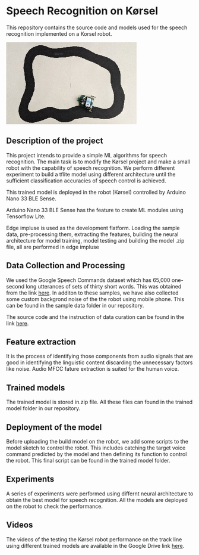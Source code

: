 # Speech Recognition on Kørsel

This repository contains the source code and models used for the speech recognition implemented on a Korsel robot. 
 
![Korsel Robot](./images/korsel_robot.jpg)

## Description of the project

This project intends to provide a simple ML algorithms for speech recognition. The main task is to modify the Kørsel project and make a small robot with the capability of speech recognition. 
We perform different experiment to build a tflite model using different architecture until the sufficient classification accuracies of speech control is achieved.

This trained model is deployed in the robot (Kørsel) controlled by Arduino Nano 33 BLE Sense. 

Arduino Nano 33 BLE Sense has the feature to create ML modules using Tensorflow Lite.

Edge impluse is used as the development flatform. Loading the sample data, pre-processing them, extracting the features, building the neural architecture for model training, model testing
and building the model .zip file, all are performed in edge impluse         

## Data Collection and Processing
We used the Google Speech Commands dataset which has 65,000 one-second long utterances of sets of thirty short words. This was obtained from the link [here](http://download.tensorflow.org/data/speech_commands_v0.02.tar.gz). 
In additon to these samples, we have also collected some custom backgrond noise of the the robot using mobile phone. This can be found in the sample data folder in our repository.

The source code and the instruction of data curation can be found in the link [here](https://github.com/memanish008/ei-keyword-spotting).

## Feature extraction
It is the process of identifying those components from audio signals that are good in identifying the linguistic content discarding the unnecessary factors like noise. Audio MFCC fature extraction is suited for the human voice.

## Trained  models 
The trained model is stored in.zip file. All these files can found in the trained model folder in our repository. 

## Deployment of the model
Before uploading the build model on the robot, we add some scripts to the model sketch to control the robot. This includes catching the target voice command predicted by the model and 
then defining its function to control the robot. This final script can be found in the trained model folder.

## Experiments 
A series of experiments were performed using differnt neural architecture to obtain the best model for speech recognition. All the models are deployed on the robot to check the performance.

## Videos  
The videos of the testing the Kørsel robot performance on the track line using different trained models are available in the Google Drive link [here](https://drive.google.com/drive/folders/1pUV_IysSdNKn0U_R8hXAS0FiaRnUzW44?usp=sharing).
